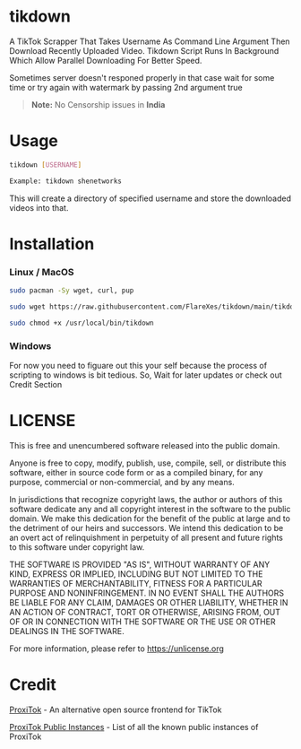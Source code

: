 # tikdown
A TikTok Scrapper That Takes Username As Command Line Argument Then Download Recently Uploaded Video.
Tikdown Script Runs In Background Which Allow Parallel Downloading For Better Speed.

Sometimes server doesn't responed properly in that case wait for some time or try again with watermark by passing 2nd argument true

> **Note:** No Censorship issues in **India**

# Usage
```bash
tikdown [USERNAME]

Example: tikdown shenetworks
```
This will create a directory of specified username and store the downloaded videos into that.

# Installation
### Linux / MacOS
```bash
sudo pacman -Sy wget, curl, pup

sudo wget https://raw.githubusercontent.com/FlareXes/tikdown/main/tikdown -O /usr/local/bin/tikdown

sudo chmod +x /usr/local/bin/tikdown
```

### Windows
For now you need to figuare out this your self because the process of scripting to windows is bit tedious. So, Wait for later updates or check out Credit Section

# LICENSE
This is free and unencumbered software released into the public domain.

Anyone is free to copy, modify, publish, use, compile, sell, or
distribute this software, either in source code form or as a compiled
binary, for any purpose, commercial or non-commercial, and by any
means.

In jurisdictions that recognize copyright laws, the author or authors
of this software dedicate any and all copyright interest in the
software to the public domain. We make this dedication for the benefit
of the public at large and to the detriment of our heirs and
successors. We intend this dedication to be an overt act of
relinquishment in perpetuity of all present and future rights to this
software under copyright law.

THE SOFTWARE IS PROVIDED "AS IS", WITHOUT WARRANTY OF ANY KIND,
EXPRESS OR IMPLIED, INCLUDING BUT NOT LIMITED TO THE WARRANTIES OF
MERCHANTABILITY, FITNESS FOR A PARTICULAR PURPOSE AND NONINFRINGEMENT.
IN NO EVENT SHALL THE AUTHORS BE LIABLE FOR ANY CLAIM, DAMAGES OR
OTHER LIABILITY, WHETHER IN AN ACTION OF CONTRACT, TORT OR OTHERWISE,
ARISING FROM, OUT OF OR IN CONNECTION WITH THE SOFTWARE OR THE USE OR
OTHER DEALINGS IN THE SOFTWARE.

For more information, please refer to <https://unlicense.org>

# Credit
[ProxiTok](https://github.com/pablouser1/ProxiTok) - An alternative open source frontend for TikTok

[ProxiTok Public Instances](https://github.com/pablouser1/ProxiTok/wiki/Public-instances) - List of all the known public instances of ProxiTok
